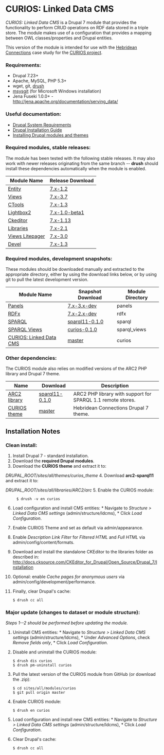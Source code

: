 CURIOS: Linked Data CMS
=======================

*CURIOS: Linked Data CMS* is a Drupal 7 module that provides the functionality to perform CRUD operations on RDF data stored in a triple store. The module makes use of a configuration that provides a mapping between OWL classes/properties and Drupal entities.

This version of the module is intended for use with the [Hebridean Connections](http://blog.hebrideanconnections.com/)
case study for the [CURIOS project](http://www.dotrural.ac.uk/curios).

### Requirements:
  * Drupal 7.23+
  * Apache, MySQL, PHP 5.3+
  * wget, git, [drush](http://drush.ws/)
  * [msysgit](http://msysgit.github.io/) (for Microsoft Windows installation)
  * Jena Fuseki 1.0.0+ - http://jena.apache.org/documentation/serving_data/

### Useful documentation:
  * [Drupal System Requirements](https://drupal.org/requirements)
  * [Drupal Installation Guide](https://drupal.org/documentation/install)
  * [Installing Drupal modules and themes](https://drupal.org/documentation/install/modules-themes)

### Required modules, stable releases:
The module has been tested with the following stable releases. It may also work with newer releases originating from the same branch --
**drush** should install these dependencies automatically when the module is enabled.

  Module Name | Release Download
  --- | ---
  [Entity](https://drupal.org/project/entity)       | [7.x-1.2](http://ftp.drupal.org/files/projects/entity-7.x-1.2.tar.gz)
  [Views](https://drupal.org/project/views)         | [7.x-3.7](http://ftp.drupal.org/files/projects/views-7.x-3.7.tar.gz)
  [CTools](https://drupal.org/project/ctools)       | [7.x-1.3](http://ftp.drupal.org/files/projects/ctools-7.x-1.3.tar.gz)
  [Lightbox2](https://drupal.org/project/lightbox2) | [7.x-1.0-beta1](http://ftp.drupal.org/files/projects/lightbox2-7.x-1.0-beta1.tar.gz)
  [Ckeditor](https://drupal.org/project/ckeditor)   | [7.x-1.13](http://ftp.drupal.org/files/projects/ckeditor-7.x-1.13.tar.gz)
  [Libraries](https://drupal.org/project/libraries) | [7.x-2.1](http://ftp.drupal.org/files/projects/libraries-7.x-2.1.tar.gz)
  [Views Litepager](https://drupal.org/project/views_litepager) | [7.x-3.0](http://ftp.drupal.org/files/projects/views_litepager-7.x-3.0.tar.gz)
  [Devel](https://drupal.org/project/devel)         | [7.x-1.3](http://ftp.drupal.org/files/projects/devel-7.x-1.3.tar.gz)

### Required modules, development snapshots:
These modules should be downloaded manually and extracted to the appropriate directory, either by using the download links below, or by using git to pull the latest development version.

  Module Name | Snapshot Download | Module Directory
  --- | --- | ---
  [Panels](https://drupal.org/project/panels)               | [7.x-3.x-dev](http://ftp.drupal.org/files/projects/panels-7.x-3.x-dev.tar.gz) | panels
  [RDFx](https://drupal.org/project/rdfx)                   | [7.x-2.x-dev](http://ftp.drupal.org/files/projects/rdfx-7.x-2.x-dev.tar.gz) | rdfx
  [SPARQL](https://github.com/stuartraetaylor/sparql)       | [sparql11-0.1.0](https://github.com/stuartraetaylor/sparql/archive/sparql11-0.1.0.tar.gz) | sparql
  [SPARQL Views](https://github.com/stuartraetaylor/sparql_views) | [curios-0.1.0](https://github.com/stuartraetaylor/sparql_views/archive/curios-0.1.0.tar.gz) | sparql_views
  [CURIOS: Linked Data CMS](https://github.com/stuartraetaylor/curios) | [master](https://github.com/stuartraetaylor/curios/archive/master.zip) | curios

### Other dependencies:
The CURIOS module also relies on modified versions of the ARC2 PHP library and Drupal 7 theme.

  Name | Download | Description
  --- | --- | ---
  [ARC2 library](https://github.com/stuartraetaylor/arc2-sparql11)  | [sparql11-0.1.0](https://github.com/stuartraetaylor/arc2-sparql11/archive/sparql11-0.1.0.tar.gz) | ARC2 PHP library with support for SPARQL 1.1 remote stores.
  [CURIOS theme](https://github.com/curiosproject/curios_theme)     | [master](https://github.com/curiosproject/curios_theme/archive/master.zip) | Hebridean Connections Drupal 7 theme.


Installation Notes
------------------

### Clean install:
  1. Install Drupal 7 - standard installation.
  2. Download the **required Drupal modules**.
  3. Download the **CURIOS theme** and extract it to:

 *DRUPAL_ROOT/sites/all/themes/curios_theme*
  4. Download **arc2-sparql11** and extract it to:

   *DRUPAL_ROOT/sites/all/libraries/ARC2/arc*
  5. Enable the CURIOS module:

         $ drush -v en curios
  6. Load configuration and install CMS entities:
    * Navigate to *Structure > Linked Data CMS settings* (admin/structure/ldcms),
    * Click *Load Configuration*.
  7. Enable CURIOS Theme and set as default via admin/appearance.
  8. Enable *Description Link Filter* for *Filtered HTML* and *Full HTML* via admin/config/content/formats.
  9. Download and install the standalone CKEditor to the libraries folder as described in:
    http://docs.cksource.com/CKEditor_for_Drupal/Open_Source/Drupal_7/Installation
  10. Optional: enable *Cache pages for anonymous users* via admin/config/development/performance.
  11. Finally, clear Drupal's cache:

          $ drush cc all

### Major update (changes to dataset or module structure):
  *Steps 1--2 should be performed before updating the module.*

  1. Uninstall CMS entities:
    * Navigate to *Structure > Linked Data CMS settings* (admin/structure/ldcms),
    * Under *Advanced Options*, check *Remove fields only*,
    * Click *Load Configuration*.
  2. Disable and uninstall the CURIOS module:

         $ drush dis curios
         $ drush pm-uninstall curios
  3. Pull the latest version of the CURIOS module from GitHub (or download the .zip):

         $ cd sites/all/modules/curios
         $ git pull origin master
  4. Enable CURIOS module:

         $ drush en curios
  5. Load configuration and install new CMS entities:
    * Navigate to *Structure > Linked Data CMS settings* (admin/structure/ldcms),
    * Click *Load Configuration*.
  6. Clear Drupal's cache:

         $ drush cc all
